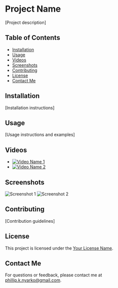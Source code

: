 # Project Name

[Project description]

## Table of Contents
- [Installation](#installation)
- [Usage](#usage)
- [Videos](#videos)
- [Screenshots](#screenshots)
- [Contributing](#contributing)
- [License](#license)
- [Contact Me](#contactMe)

## Installation

[Installation instructions]

## Usage

[Usage instructions and examples]

## Videos

- [![Video Name 1](https://www.youtube.com/watch?v=VIDEO_ID_1)](https://www.youtube.com/watch?v=VIDEO_ID_1)
- [![Video Name 2](https://www.youtube.com/watch?v=VIDEO_ID_2)](https://www.youtube.com/watch?v=VIDEO_ID_2)

## Screenshots

![Screenshot 1](screenshots/screenshot1.png)
![Screenshot 2](screenshots/screenshot2.png)

## Contributing

[Contribution guidelines]

## License

This project is licensed under the [Your License Name](LICENSE).

## Contact Me

For questions or feedback, please contact me at [phillip.k.nyarko@gmail.com](phillip.k.nyarko@gmail.com).
